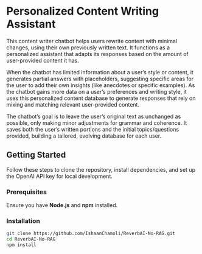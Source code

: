 # Personalized Content Writing Assistant

This content writer chatbot helps users rewrite content with minimal changes, using their own previously written text. It functions as a personalized assistant that adapts its responses based on the amount of user-provided content it has.

When the chatbot has limited information about a user’s style or content, it generates partial answers with placeholders, suggesting specific areas for the user to add their own insights (like anecdotes or specific examples). As the chatbot gains more data on a user’s preferences and writing style, it uses this personalized content database to generate responses that rely on mixing and matching relevant user-provided content.

The chatbot’s goal is to leave the user’s original text as unchanged as possible, only making minor adjustments for grammar and coherence. It saves both the user’s written portions and the initial topics/questions provided, building a tailored, evolving database for each user.

## Getting Started

Follow these steps to clone the repository, install dependencies, and set up the OpenAI API key for local development.

### Prerequisites

Ensure you have **Node.js** and **npm** installed.


### Installation
   ```bash
   git clone https://github.com/IshaanChamoli/ReverbAI-No-RAG.git
   cd ReverbAI-No-RAG
   npm install
   ```
